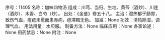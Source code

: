 序号：11405
名称：加味四物汤
组成：川芎、当归、生地、黄芩（酒炒）、川连（酒炒）、木香、白芍（炒）。
出处：《金鉴》卷五十八。
主治：湿热郁于肠胃，致伤气血，痘疮未愈而患赤痢，痘滞黯无色。
加减：None
功效：清热除湿，调理气血。
用法用量：水煎服。
制备方法：None
临床应用：None
各家论述：None
用药禁忌：None
附注：None
